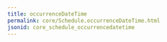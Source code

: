 ```yaml
---
title: occurrenceDateTime
permalink: core/Schedule.occurrenceDateTime.html
jsonid: core_schedule_occurrencedatetime
---
```

